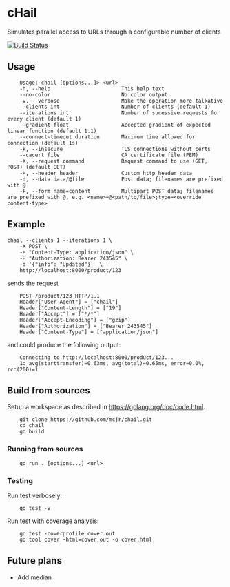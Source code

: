 # cHail

Simulates parallel access to URLs through a configurable number of clients

[![Build Status](https://app.travis-ci.com/mcjr/chail.svg?branch=master)](https://app.travis-ci.com/mcjr/chail)

## Usage

        Usage: chail [options...]> <url>
        -h, --help                       This help text
        --no-color                       No color output
        -v, --verbose                    Make the operation more talkative
        --clients int                    Number of clients (default 1)
        --iterations int                 Number of sucessive requests for every client (default 1)
        --gradient float                 Accepted gradient of expected linear function (default 1.1)
        --connect-timeout duration       Maximum time allowed for connection (default 1s)
        -k, --insecure                   TLS connections without certs
        --cacert file                    CA certificate file (PEM)
        -X, --request command            Request command to use (GET, POST) (default GET)
        -H, --header header              Custom http header data
        -d, --data data/@file            Post data; filenames are prefixed with @
        -F, --form name=content          Multipart POST data; filenames are prefixed with @, e.g. <name>=@<path/to/file>;type=<override content-type>

## Example

    chail --clients 1 --iterations 1 \
        -X POST \
        -H "Content-Type: application/json" \
        -H "Authorization: Bearer 243545" \
        -d '{"info": "Updated"}'  \
        http://localhost:8000/product/123

sends the request

        POST /product/123 HTTP/1.1
        Header["User-Agent"] = ["chail"]
        Header["Content-Length"] = ["19"]
        Header["Accept"] = ["*/*"]
        Header["Accept-Encoding"] = ["gzip"]
        Header["Authorization"] = ["Bearer 243545"]
        Header["Content-Type"] = ["application/json"]

and could produce the following output:

        Connecting to http://localhost:8000/product/123...
        1: avg(starttransfer)=0.63ms, avg(total)=0.65ms, error=0.0%, rcc(200)=1

## Build from sources

Setup a workspace as described in https://golang.org/doc/code.html.

        git clone https://github.com/mcjr/chail.git
        cd chail
        go build

### Running from sources

        go run . [options...] <url>

### Testing

Run test verbosely:

        go test -v 

Run test with coverage analysis:

        go test -coverprofile cover.out
        go tool cover -html=cover.out -o cover.html

## Future plans

* Add median
